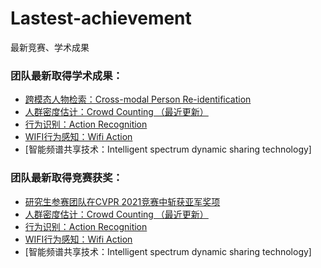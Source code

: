 # Lastest-achievement
最新竞赛、学术成果

### 团队最新取得学术成果：
+ [跨模态人物检索：Cross-modal Person Re-identification](https://github.com/NjtechCVLab/Level_2/tree/main/Cross_Modal_Reid)
+ [人群密度估计：Crowd Counting （最近更新）](https://github.com/NjtechCVLab/Level_2/tree/main/Crowd_Counting)
+ [行为识别：Action Recognition](https://github.com/NjtechCVLab/Level_2/tree/main/Action_Recognition)
+ [WIFI行为感知：Wifi Action](https://github.com/NjtechCVLab/Level_2/tree/main/Wifi_Action)
+ [智能频谱共享技术：Intelligent spectrum dynamic sharing technology]

### 团队最新取得竞赛获奖：
+ [研究生参赛团队在CVPR 2021竞赛中斩获亚军奖项](https://github.com/NjtechCVLab/Lastest-achievement/blob/main/CVPR2021_Chanllenge.png)
+ [人群密度估计：Crowd Counting （最近更新）](https://github.com/NjtechCVLab/Level_2/tree/main/Crowd_Counting)
+ [行为识别：Action Recognition](https://github.com/NjtechCVLab/Level_2/tree/main/Action_Recognition)
+ [WIFI行为感知：Wifi Action](https://github.com/NjtechCVLab/Level_2/tree/main/Wifi_Action)
+ [智能频谱共享技术：Intelligent spectrum dynamic sharing technology]


